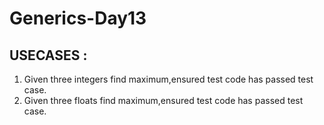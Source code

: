 # Generics-Day13

## USECASES :
1. Given three integers find maximum,ensured test code has passed test case.
2. Given three floats find maximum,ensured test code has passed test case.
